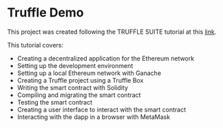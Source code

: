# Truffle Demo

This project was created following the TRUFFLE SUITE tutorial at this [link](https://www.trufflesuite.com/tutorial).

This tutorial covers:
 - Creating a decentralized application for the Ethereum network
 - Setting up the development environment
 - Setting up a local Ethereum network with Ganache
 - Creating a Truffle project using a Truffle Box
 - Writing the smart contract with Solidity
 - Compiling and migrating the smart contract
 - Testing the smart contract
 - Creating a user interface to interact with the smart contract
 - Interacting with the dapp in a browser with MetaMask